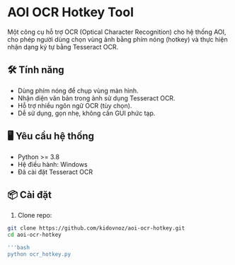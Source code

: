 # AOI OCR Hotkey Tool

Một công cụ hỗ trợ OCR (Optical Character Recognition) cho hệ thống AOI, cho phép người dùng chọn vùng ảnh bằng phím nóng (hotkey) và thực hiện nhận dạng ký tự bằng Tesseract OCR.

## 🛠 Tính năng

- Dùng phím nóng để chụp vùng màn hình.
- Nhận diện văn bản trong ảnh sử dụng Tesseract OCR.
- Hỗ trợ nhiều ngôn ngữ OCR (tùy chọn).
- Dễ sử dụng, gọn nhẹ, không cần GUI phức tạp.

## 🖥 Yêu cầu hệ thống

- Python >= 3.8
- Hệ điều hành: Windows
- Đã cài đặt Tesseract OCR

## 📦 Cài đặt

1. Clone repo:

```bash
git clone https://github.com/kidovnoz/aoi-ocr-hotkey.git
cd aoi-ocr-hotkey

'''bash
python ocr_hotkey.py
